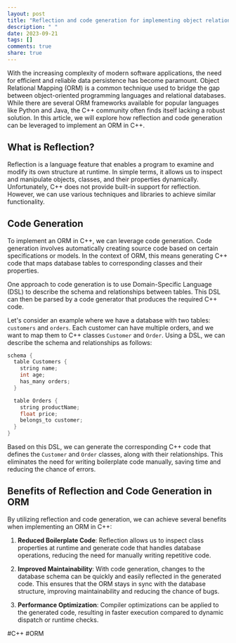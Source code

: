 ```yaml
---
layout: post
title: "Reflection and code generation for implementing object relational mapping (ORM) in C++."
description: " "
date: 2023-09-21
tags: []
comments: true
share: true
---
```


With the increasing complexity of modern software applications, the need for efficient and reliable data persistence has become paramount. Object Relational Mapping (ORM) is a common technique used to bridge the gap between object-oriented programming languages and relational databases. While there are several ORM frameworks available for popular languages like Python and Java, the C++ community often finds itself lacking a robust solution. In this article, we will explore how reflection and code generation can be leveraged to implement an ORM in C++.

## What is Reflection?

Reflection is a language feature that enables a program to examine and modify its own structure at runtime. In simple terms, it allows us to inspect and manipulate objects, classes, and their properties dynamically. Unfortunately, C++ does not provide built-in support for reflection. However, we can use various techniques and libraries to achieve similar functionality.

## Code Generation

To implement an ORM in C++, we can leverage code generation. Code generation involves automatically creating source code based on certain specifications or models. In the context of ORM, this means generating C++ code that maps database tables to corresponding classes and their properties.

One approach to code generation is to use Domain-Specific Language (DSL) to describe the schema and relationships between tables. This DSL can then be parsed by a code generator that produces the required C++ code.

Let's consider an example where we have a database with two tables: `customers` and `orders`. Each customer can have multiple orders, and we want to map them to C++ classes `Customer` and `Order`. Using a DSL, we can describe the schema and relationships as follows:

```cpp
schema {
  table Customers {
    string name;
    int age;
    has_many orders;
  }

  table Orders {
    string productName;
    float price;
    belongs_to customer;
  }
}
```

Based on this DSL, we can generate the corresponding C++ code that defines the `Customer` and `Order` classes, along with their relationships. This eliminates the need for writing boilerplate code manually, saving time and reducing the chance of errors.

## Benefits of Reflection and Code Generation in ORM

By utilizing reflection and code generation, we can achieve several benefits when implementing an ORM in C++:

1. **Reduced Boilerplate Code**: Reflection allows us to inspect class properties at runtime and generate code that handles database operations, reducing the need for manually writing repetitive code.

2. **Improved Maintainability**: With code generation, changes to the database schema can be quickly and easily reflected in the generated code. This ensures that the ORM stays in sync with the database structure, improving maintainability and reducing the chance of bugs.

3. **Performance Optimization**: Compiler optimizations can be applied to the generated code, resulting in faster execution compared to dynamic dispatch or runtime checks.

#C++ #ORM